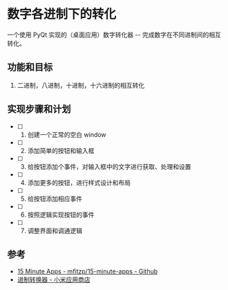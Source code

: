 # 数字各进制下的转化

一个使用 PyQt 实现的（桌面应用）数字转化器 -- 完成数字在不同进制间的相互转化。

## 功能和目标

1. 二进制，八进制，十进制，十六进制的相互转化

## 实现步骤和计划

- [ ] 1. 创建一个正常的空白 window
- [ ] 2. 添加简单的按钮和输入框
- [ ] 3. 给按钮添加个事件，对输入框中的文字进行获取、处理和设置
- [ ] 4. 添加更多的按钮，进行样式设计和布局
- [ ] 5. 给按钮添加相应事件
- [ ] 6. 按照逻辑实现按钮的事件
- [ ] 7. 调整界面和调通逻辑

## 参考

- [15 Minute Apps - mfitzp/15-minute-apps - Github](https://github.com/mfitzp/15-minute-apps)
- [进制转换器 - 小米应用商店](http://app.mi.com/details?id=com.mali.baidu.jinzhizhuanhuanqi)
